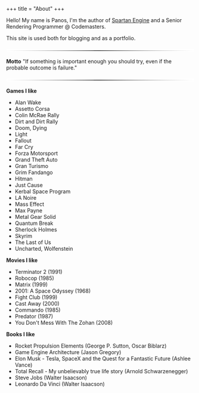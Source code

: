 +++
title = "About"
+++

Hello! My name is Panos, I'm the author of [Spartan Engine](https://github.com/PanosK92/SpartanEngine) and a Senior Rendering Programmer @ Codemasters.

This site is used both for blogging and as a portfolio.

![](/media/line.png)

**Motto**
"If something is important enough you should try, even if the probable outcome is failure."

![](/media/line.png)

**Games I like**
- Alan Wake
- Assetto Corsa
- Colin McRae Rally
- Dirt and Dirt Rally
- Doom, Dying
- Light
- Fallout
- Far Cry
- Forza Motorsport
- Grand Theft Auto
- Gran Turismo
- Grim Fandango
- Hitman
- Just Cause
- Kerbal Space Program
- LA Noire
- Mass Effect
- Max Payne
- Metal Gear Solid
- Quantum Break
- Sherlock Holmes
- Skyrim
- The Last of Us
- Uncharted, Wolfenstein

**Movies I like**
- Terminator 2 (1991)
- Robocop (1985)
- Matrix (1999)
- 2001: A Space Odyssey (1968)
- Fight Club (1999)
- Cast Away (2000)
- Commando (1985)
- Predator (1987)
- You Don't Mess With The Zohan (2008)

**Books I like**
- Rocket Propulsion Elements (George P. Sutton, Oscar Biblarz)
- Game Engine Architecture (Jason Gregory)
- Elon Musk - Tesla, SpaceX and the Quest for a Fantastic Future (Ashlee Vance)
- Total Recall - My unbelievably true life story (Arnold Schwarzenegger)
- Steve Jobs (Walter Isaacson‎)
- Leonardo Da Vinci (Walter Isaacson)